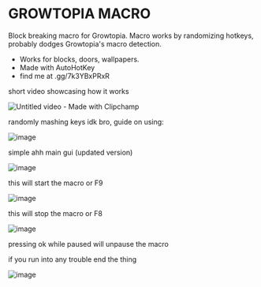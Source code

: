 # GROWTOPIA MACRO
Block breaking macro for Growtopia. Macro works by randomizing hotkeys, probably dodges Growtopia's macro detection. 
+ Works for blocks, doors, wallpapers.
+ Made with AutoHotKey
+ find me at .gg/7k3YBxPRxR

short video showcasing how it works


![Untitled video - Made with Clipchamp](https://github.com/user-attachments/assets/fa89efad-6c80-4558-a6f9-e7430470e900)



randomly mashing keys idk bro, guide on using:






![image](https://github.com/user-attachments/assets/38a968c6-bdc3-4893-b24c-018a6fedf746)


simple ahh main gui (updated version)







![image](https://github.com/user-attachments/assets/013dbfef-0ba7-45f6-a57f-033ded1f0af7)


this will start the macro or F9







![image](https://github.com/user-attachments/assets/8e18f8d6-e012-49e3-99c3-1e22039de944)


this will stop the macro or F8







![image](https://github.com/user-attachments/assets/242da58e-4eda-4691-840b-3015819d3b24)


pressing ok while paused will unpause the macro






if you run into any trouble end the thing

![image](https://github.com/user-attachments/assets/3901c427-ff6f-4a7f-a456-6a5fe03f5d73)
